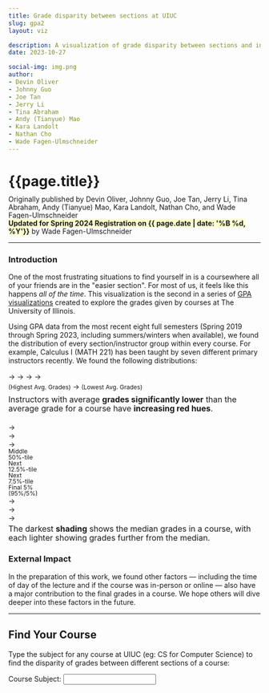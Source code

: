 ```yaml
---
title: Grade disparity between sections at UIUC
slug: gpa2
layout: viz

description: A visualization of grade disparity between sections and instructors at UIUC
date: 2023-10-27

social-img: img.png
author:
- Devin Oliver
- Johnny Guo
- Joe Tan
- Jerry Li
- Tina Abraham
- Andy (Tianyue) Mao
- Kara Landolt
- Nathan Cho
- Wade Fagen-Ulmschneider
---
```


<link href="css.css" rel="stylesheet">

<h1>{{page.title}}</h1>
<div style="font-size: 14px; margin-top: -8px; line-height: 16px;">
  Originally published by Devin Oliver, Johnny Guo, Joe Tan, Jerry Li, Tina Abraham, Andy (Tianyue) Mao, Kara Landolt, Nathan Cho, and Wade Fagen-Ulmschneider<br>
  <b style="background-color: hsla(63, 100%, 90%, 1);">Updated for Spring 2024 Registration on {{ page.date | date: '%B %d, %Y'}}</b> by Wade Fagen-Ulmschneider
</div>


<hr>


### Introduction

One of the most frustrating situations to find yourself in is a coursewhere all of your friends are in the &quot;easier section&quot;.  For most of us, it feels like this happens <i>all of the time</i>.   This visualization is the second in a series of <a href="https://waf.cs.illinois.edu/discovery/gpa/">GPA visualizations</a> created to explore the grades given by courses at The University of Illinois.

Using GPA data from the most recent eight full semesters (Spring 2019 through Spring 2023,
including summers/winters when available), we found the distribution of every section/instructor group
within every course.  For example, Calculus I (MATH 221) has been taught by
seven different primary instructors recently.  We found the following distributions:

<div id="chart_math221"></div>

<div class="row">
  <div class="col-md-6 col-12 text-center" style="line-height: 140%; margin-bottom: 20px;">
    <div>
      <span class="cs205_legend b1"></span> &rarr;
      <span class="cs205_legend p1"></span> &rarr;
      <span class="cs205_legend pr1"></span> &rarr;
      <span class="cs205_legend rp1"></span> &rarr;
      <span class="cs205_legend r1"></span>
    </div>
    <div>
      <span style="font-size: 12px;">(Highest Avg. Grades)</span>
      &rarr;
      <span style="font-size: 12px;">(Lowest Avg. Grades)</span>
    </div>
    <div style="margin-top: 7px; line-height: 110%; font-size: 16px;">
      Instructors with average <b>grades significantly lower</b> than the
      average grade for a course have <b>increasing red hues</b>.
    </div>
  </div>
  <div class="col-md-6 col-12 text-center" style="margin-bottom: 20px;">
    <div class="row">
      <div class="col-2"><span class="cs205_legend b1"></span></div>
      <div class="col-1">&rarr;</div>
      <div class="col-2"><span class="cs205_legend b2"></span></div>
      <div class="col-1">&rarr;</div>
      <div class="col-2"><span class="cs205_legend b3"></span></div>
      <div class="col-1">&rarr;</div>
      <div class="col-2"><span class="cs205_legend b4"></span></div>
    </div>
    <div class="row" style="font-size: 12px; line-height: 100%;">
      <div class="col-2">Middle<br>50%-tile</div>
      <div class="col-1"></div>
      <div class="col-2">Next<br>12.5%-tile</div>
      <div class="col-1"></div>
      <div class="col-2">Next<br>7.5%-tile</div>
      <div class="col-1"></div>
      <div class="col-2">Final 5%<br>(95%/5%)</div>
    </div>
    <div class="row">
      <div class="col-2"><span class="cs205_legend r1"></span></div>
      <div class="col-1">&rarr;</div>
      <div class="col-2"><span class="cs205_legend r2"></span></div>
      <div class="col-1">&rarr;</div>
      <div class="col-2"><span class="cs205_legend r3"></span></div>
      <div class="col-1">&rarr;</div>
      <div class="col-2"><span class="cs205_legend r4"></span></div>
    </div>
    <div style="line-height: 110%; margin-top: 5px; font-size: 16px;">
      The darkest <b>shading</b> shows the median grades in a course, with each
      lighter showing grades further from the median.
    </div>
  </div>
</div>


<h3>External Impact</h3>
<p>
  In the preparation of this work, we found other factors &mdash; including the time of day of the lecture and
  if the course was in-person or online &mdash; also have a major contribution to the final grades in a
  course.  We hope others will dive deeper into these factors in the future.
</p>

<hr>

<h2 id="findCourse">Find Your Course</h2>
<p>
  Type the subject for any course at UIUC (eg: CS for Computer Science) to
  find the disparity of grades between different sections of a course:
</p>
<div id="checkboxes" class="cs205checkbox">
  <label for="tags">Course Subject: </label>
  <input id="tags">
</div>

<!--
<a href="https://courses.illinois.edu/schedule/2019/fall/STAT/107">
  <div style="color: black; background-color: hsla(204, 100%, 90%, 1); margin-bottom: 15px; display: block; text-align: center; border: solid 1px black; margin-left: 40px; margin-right: 40px; padding: 2px;">
    Interested in Data Science? Try the new math gened: <b>Data Science Discovery</b> (STAT 107)
    <div style="margin-top: 0px; font-size: 12px;">
      Co-taught and created by the professor of this visualization -- no prereqs!
    </div>
  </div>
</a>
-->

<div id="chart"></div>

<div style="text-align: center; display: none;" id="findCourseButton">
  <a href="#findCourse" style="padding: 5px 30px; border: solid 1px #666; border-radius: 10px; color: #222;">Find Another Course</a>
</div>

<div class="row"><div class="col-6" id="sizer"></div></div>

<style>.social-hide { display: none; }</style>
<img class="social-hide" itemprop="image" src="http://waf.cs.illinois.edu/discovery/grade_disparity_between_sections_at_uiuc/web/ss_social.png">



<script src="https://code.jquery.com/jquery-3.1.1.js" integrity="sha256-16cdPddA6VdVInumRGo6IbivbERE8p7CQR3HzTBuELA=" crossorigin="anonymous"></script>
<script src="https://d3js.org/d3.v4.min.js" crossorigin="anonymous"></script>
<script src="https://cdnjs.cloudflare.com/ajax/libs/lodash.js/4.17.4/lodash.min.js" crossorigin="anonymous"></script>
<script src="src/d3-tip-iphone.js"></script>

<script src="https://code.jquery.com/ui/1.12.1/jquery-ui.min.js" integrity="sha256-VazP97ZCwtekAsvgPBSUwPFKdrwD3unUfSGVYrahUqU=" crossorigin="anonymous"></script>
<link rel="stylesheet" href="https://code.jquery.com/ui/1.12.1/themes/base/jquery-ui.css">

<script src="src/vis.js?v=4"></script>
